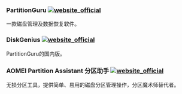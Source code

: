 ###  PartitionGuru [![website_official](https://gitbook07.oss-cn-hangzhou.aliyuncs.com/website_official.svg)](http://www.eassos.com/ )

一款磁盘管理及数据恢复软件。

### DiskGenius [![website_official](https://gitbook07.oss-cn-hangzhou.aliyuncs.com/website_official.svg)](http://www.diskgenius.cn)

PartitionGuru的国内版。

### AOMEI Partition Assistant 分区助手 [![website_official](https://gitbook07.oss-cn-hangzhou.aliyuncs.com/website_official.svg)](http://www.disktool.cn/) 

无损分区工具，提供简单、易用的磁盘分区管理操作，分区魔术师替代者。

